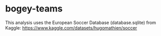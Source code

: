 # bogey-teams

This analysis uses the European Soccer Database (database.sqlite) from Kaggle: https://www.kaggle.com/datasets/hugomathien/soccer
